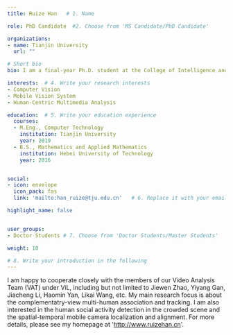 ```yaml
---
title: Ruize Han   # 1. Name

role: PhD Candidate  #2. Choose from 'MS Candidate/PhD Candidate'

organizations:
- name: Tianjin University
  url: ""

# Short bio  
bio: I am a final-year Ph.D. student at the College of Intelligence and Computing in Tianjin University (TJU) under the supervision of Prof. Wei Feng. I am lucky to have opportunities to work with Prof. Song Wang (University of South Carolina). I received my M.Eng degree from Tianjin University in 2019, supervised by Prof. Feng.  My research interest is visual intelligence, specifically including multi-camera video collaborative analysis, and visual object tracking. I have served as the reviewer for the journals of IEEE TPAMI, IEEE TMM, Neurocomputing, and the PC member/reviewer for the conferences of ICCV, CVPR, ECCV, AAAI, IJCAI, ICME, etc.   # 3. Write your short biography

interests:  # 4. Write your research interests
- Computer Vision
- Mobile Vision System
- Human-Centric Multimedia Analysis

education:  # 5. Write your education experience
  courses:
  - M.Eng., Computer Technology
    institution: Tianjin University
    year: 2019
  - B.S., Mathematics and Applied Mathematics
    institution: Hebei University of Technology
    year: 2016


social:
- icon: envelope
  icon_pack: fas
  link: 'mailto:han_ruize@tju.edu.cn'   # 6. Replace it with your email

highlight_name: false


user_groups:
- Doctor Students # 7. Choose from 'Doctor Students/Master Students'

weight: 10

# 8. Write your introduction in the following
--- 
```


I am happy to cooperate closely with the members of our Video Analysis Team (VAT) under ViL, including but not limited to Jiewen Zhao, Yiyang Gan, Jiacheng Li, Haomin Yan, Likai Wang, etc.
My main research focus is about the complementatry-view multi-human association and tracking.
I am also interested in the human social activity detection in the crowded scene and the spatial-temporal mobile camera localization and alignment.
For more details, please see my homepage at 'http://www.ruizehan.cn'.  